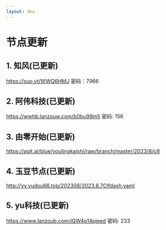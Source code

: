 ```yaml
---
layout: doc
---
```

# 节点更新

## 1. 知风(已更新)

https://suo.yt/WWQ6HMJ 密码：7966

## 2. 阿伟科技(已更新)

https://wwhb.lanzouw.com/b0bu99m1i 密码: 156

## 3. 由零开始(已更新)

https://agit.ai/blue/youlingkaishi/raw/branch/master/2023/8/c8

## 4. 玉豆节点(已更新)

http://yy.yudou66.top/202308/2023.8.7Clfdash.yaml
  
## 5. yu科技(已更新)

https://www.lanzoub.com/iQW4p14pjeed 密码: 233
